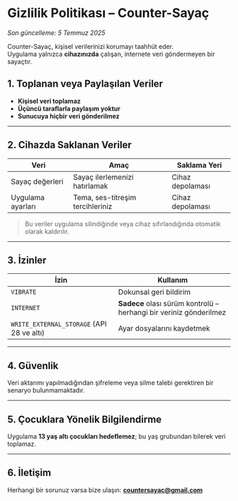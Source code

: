 # Gizlilik Politikası – Counter-Sayaç
_Son güncelleme: 5 Temmuz 2025_

Counter-Sayaç, kişisel verilerinizi korumayı taahhüt eder.  
Uygulama yalnızca **cihazınızda** çalışan, internete veri göndermeyen bir sayaçtır.

## 1. Toplanan veya Paylaşılan Veriler
- **Kişisel veri toplamaz**  
- **Üçüncü taraflarla paylaşım yoktur**  
- **Sunucuya hiçbir veri gönderilmez**

---

## 2. Cihazda Saklanan Veriler
| Veri | Amaç | Saklama Yeri |
|------|------|--------------|
| Sayaç değerleri | Sayaç ilerlemenizi hatırlamak | Cihaz depolaması |
| Uygulama ayarları | Tema, ses-titreşim tercihleriniz | Cihaz depolaması |

> Bu veriler uygulama silindiğinde veya cihaz sıfırlandığında otomatik olarak kaldırılır.

---

## 3. İzinler
| İzin | Kullanım |
|------|----------|
| `VIBRATE` | Dokunsal geri bildirim |
| `INTERNET` | **Sadece** olası sürüm kontrolü – herhangi bir veriniz gönderilmez |
| `WRITE_EXTERNAL_STORAGE` (API 28 ve altı) | Ayar dosyalarını kaydetmek |

---

## 4. Güvenlik
Veri aktarımı yapılmadığından şifreleme veya silme talebi gerektiren bir senaryo bulunmamaktadır.

---

## 5. Çocuklara Yönelik Bilgilendirme
Uygulama **13 yaş altı çocukları hedeflemez**; bu yaş grubundan bilerek veri toplamaz.

---

## 6. İletişim
Herhangi bir sorunuz varsa bize ulaşın: **countersayac@gmail.com**
